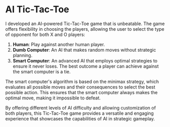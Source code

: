 # AI Tic-Tac-Toe

I developed an AI-powered Tic-Tac-Toe game that is unbeatable. The game offers flexibility in choosing the players, allowing the user to select the type of opponent for both X and O players:

1. **Human**: Play against another human player.
2. **Dumb Computer**: An AI that makes random moves without strategic planning.
3. **Smart Computer**: An advanced AI that employs optimal strategies to ensure it never loses. The best outcome a player can achieve against the smart computer is a tie.

The smart computer's algorithm is based on the minimax strategy, which evaluates all possible moves and their consequences to select the best possible action. This ensures that the smart computer always makes the optimal move, making it impossible to defeat.

By offering different levels of AI difficulty and allowing customization of both players, this Tic-Tac-Toe game provides a versatile and engaging experience that showcases the capabilities of AI in strategic gameplay.
